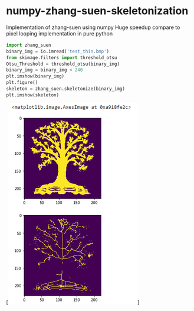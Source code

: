 # numpy-zhang-suen-skeletonization
Implementation of zhang-suen using numpy
Huge speedup compare to pixel looping implementation in pure python

```python
import zhang_suen
binary_img = io.imread('test_thin.bmp')
from skimage.filters import threshold_otsu
Otsu_Threshold = threshold_otsu(binary_img)   
binary_img = binary_img < 240
plt.imshow(binary_img)
plt.figure()
skeleton = zhang_suen.skeletonize(binary_img) 
plt.imshow(skeleton)
```
[![IMAGE ALT TEXT HERE](https://github.com/AlvarHHM/numpy-zhang-suen-skeletonization/blob/master/result.png?raw=true)]
